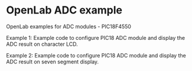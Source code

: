 # OpenLab ADC example

OpenLab examples for ADC modules - PIC18F4550

Example 1: Example code to configure PIC18 ADC module and display the ADC result on character LCD.

Example 2: Example code to configure PIC18 ADC module and display the ADC result on seven segment display.
